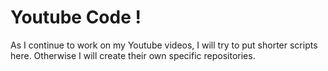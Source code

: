 # Youtube Code !

As I continue to work on my Youtube videos, I will try to put shorter scripts here. Otherwise I will create their own specific repositories.
